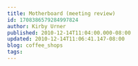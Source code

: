 ```yaml
---
title: Motherboard (meeting review)
id: 1708386579284997824
author: Kirby Urner
published: 2010-12-14T11:04:00.000-08:00
updated: 2010-12-14T11:06:41.147-08:00
blog: coffee_shops
tags: 
---
```


[](http://www.flickr.com/photos/17157315@N00/3325262372/)